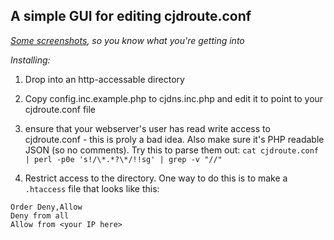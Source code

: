 A simple GUI for editing cjdroute.conf
--------

*[Some screenshots](http://imgur.com/a/pE5Jq), so you know what you're getting into*

*Installing:*

1. Drop into an http-accessable directory

2. Copy config.inc.example.php to cjdns.inc.php and edit it to point to your cjdroute.conf file

3. ensure that your webserver's user has read write access to cjdroute.conf - this is proly a bad idea. Also make sure it's PHP readable JSON (so no comments). Try this to parse them out: `cat cjdroute.conf | perl -p0e 's!/\*.*?\*/!!sg' | grep -v "//"`

4. Restrict access to the directory. One way to do this is to make a `.htaccess` file that looks like this:

```
Order Deny,Allow
Deny from all
Allow from <your IP here>
```


